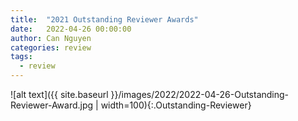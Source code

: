 ```yaml
---
title:  "2021 Outstanding Reviewer Awards"
date:   2022-04-26 00:00:00
author: Can Nguyen
categories: review
tags: 
  - review
---
```


![alt text]({{ site.baseurl }}/images/2022/2022-04-26-Outstanding-Reviewer-Award.jpg  | width=100){:.Outstanding-Reviewer}


